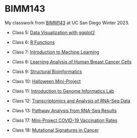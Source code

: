 # BIMM143

My classwork from [BIMM143](https://bioboot.github.io/bimm143_W23/) at UC San Diego Winter 2023.

- Class 5: [Data Visualization with ggplot2](https://github.com/audreyltn/bimm143/blob/main/class05/class05.md)

- Class 6: [R Functions](https://github.com/audreyltn/bimm143/blob/main/class06/class06.md)

- Class 7: [Introduction to Machine Learning](https://github.com/audreyltn/bimm143/blob/main/class07/class07.md)

- Class 8: [Learning Analysis of Human Breast Cancer Cells](https://github.com/audreyltn/bimm143/blob/main/class08/class08.md)

- Class 9: [Structural Bioinformatics](https://github.com/audreyltn/bimm143/blob/main/class09/class09.md) 

- Class 10: [Halloween Mini-Project](https://github.com/audreyltn/bimm143/blob/main/class10/class10.md)

- Class 11: [Introduction to Genome Informatics Lab](https://github.com/audreyltn/bimm143/blob/main/class11/class11.qmd)

- Class 12: [Transcriptomics and Analysis of RNA-Seq Data](https://github.com/audreyltn/bimm143/blob/main/class12/class12.md)

- Class 13: [Pathway Analysis from RNA-Seq Results](https://github.com/audreyltn/bimm143/blob/main/class13/class13.md)

- Class 17: [Mini-Project COVID-19 Vaccination Rates](https://github.com/audreyltn/bimm143/blob/main/class17.md)

- Class 18: [Mutational Signatures in Cancer](https://github.com/audreyltn/bimm143/blob/main/class18.md)
